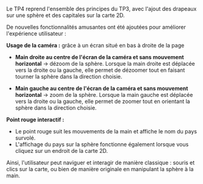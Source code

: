 Le TP4 reprend l'ensemble des principes du TP3, avec l'ajout des drapeaux sur une sphère et des capitales sur la carte 2D.

De nouvelles fonctionnalités amusantes ont été ajoutées pour améliorer l'expérience utilisateur :

**Usage de la caméra :** grâce à un écran situé en bas à droite de la page

- **Main droite au centre de l'écran de la caméra et sans mouvement horizontal** → dézoom de la sphère.
  Lorsque la main droite est déplacée vers la droite ou la gauche, elle permet de dézoomer tout en faisant tourner la sphère dans la direction choisie.

- **Main gauche au centre de l'écran de la caméra et sans mouvement horizontal** → zoom de la sphère.
  Lorsque la main gauche est déplacée vers la droite ou la gauche, elle permet de zoomer tout en orientant la sphère dans la direction choisie.

**Point rouge interactif :**
- Le point rouge suit les mouvements de la main et affiche le nom du pays survolé.
- L'affichage du pays sur la sphère fonctionne également lorsque vous cliquez sur un endroit de la carte 2D.

Ainsi, l'utilisateur peut naviguer et interagir de manière classique : souris et clics sur la carte, ou bien de manière originale en manipulant la sphère à la main.

